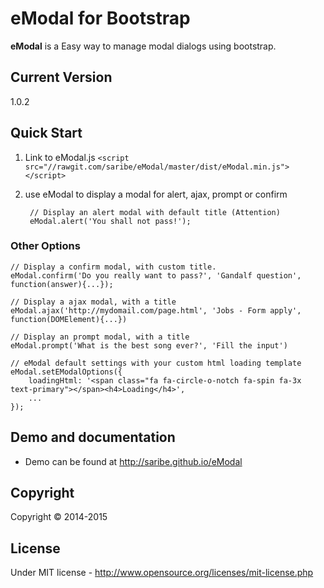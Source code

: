 # eModal for Bootstrap
**eModal** is a Easy way to manage modal dialogs using bootstrap.


## Current Version
1.0.2

## Quick Start

1. Link to eModal.js `<script src="//rawgit.com/saribe/eModal/master/dist/eModal.min.js"></script>`
2. use eModal to display a modal for alert, ajax, prompt or confirm

		// Display an alert modal with default title (Attention)
		eModal.alert('You shall not pass!');

### Other Options
	// Display a confirm modal, with custom title.
	eModal.confirm('Do you really want to pass?', 'Gandalf question', function(answer){...});
	
	// Display a ajax modal, with a title
	eModal.ajax('http://mydomail.com/page.html', 'Jobs - Form apply', function(DOMElement){...})
	
	// Display an prompt modal, with a title
	eModal.prompt('What is the best song ever?', 'Fill the input')
		
	// eModal default settings with your custom html loading template
	eModal.setEModalOptions({ 
        loadingHtml: '<span class="fa fa-circle-o-notch fa-spin fa-3x text-primary"></span><h4>Loading</h4>',
        ...
    });

## Demo and documentation
- Demo can be found at http://saribe.github.io/eModal

## Copyright
Copyright © 2014-2015 

## License
Under MIT license - http://www.opensource.org/licenses/mit-license.php
